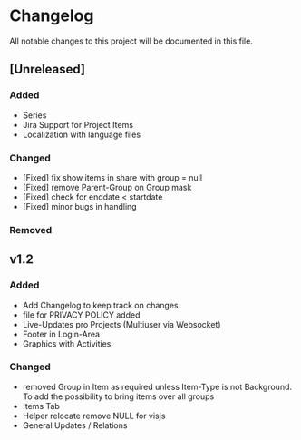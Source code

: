 # Changelog
All notable changes to this project will be documented in this file.

## [Unreleased]
### Added
- Series
- Jira Support for Project Items
- Localization with language files 
### Changed
- [Fixed] fix show items in share with group = null
- [Fixed] remove Parent-Group on Group mask
- [Fixed] check for enddate < startdate
- [Fixed] minor bugs in handling
### Removed


## v1.2
### Added
- Add Changelog to keep track on changes
- file for PRIVACY POLICY added
- Live-Updates pro Projects (Multiuser via Websocket)
- Footer in Login-Area
- Graphics with Activities
### Changed
- removed Group in Item as required unless Item-Type is not Background. To add the possibility to bring items over all groups
- Items Tab
- Helper relocate remove NULL for visjs
- General Updates / Relations


